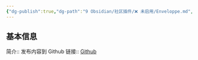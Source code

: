 ```yaml
---
{"dg-publish":true,"dg-path":"9 Obsidian/社区插件/❌ 未启用/Enveloppe.md","permalink":"/9 Obsidian/社区插件/❌ 未启用/Enveloppe/","created":"2025-07-31","updated":"2025-07-31"}
---
```



## 基本信息

简介:: 发布内容到 Github
链接:: [Github](https://github.com/Enveloppe/obsidian-enveloppe)